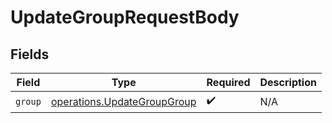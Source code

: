 # UpdateGroupRequestBody


## Fields

| Field                                                                             | Type                                                                              | Required                                                                          | Description                                                                       |
| --------------------------------------------------------------------------------- | --------------------------------------------------------------------------------- | --------------------------------------------------------------------------------- | --------------------------------------------------------------------------------- |
| `group`                                                                           | [operations.UpdateGroupGroup](../../../sdk/models/operations/updategroupgroup.md) | :heavy_check_mark:                                                                | N/A                                                                               |
